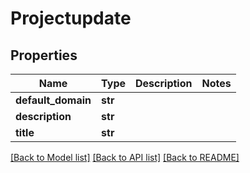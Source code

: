 # Projectupdate

## Properties
Name | Type | Description | Notes
------------ | ------------- | ------------- | -------------
**default_domain** | **str** |  | 
**description** | **str** |  | 
**title** | **str** |  | 

[[Back to Model list]](../README.md#documentation-for-models) [[Back to API list]](../README.md#documentation-for-api-endpoints) [[Back to README]](../README.md)



